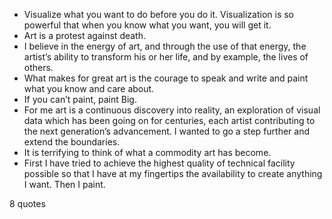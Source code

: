  - Visualize what you want to do before you do it. Visualization is so powerful that when you know what you want, you will get it.
 - Art is a protest against death.
 - I believe in the energy of art, and through the use of that energy, the artist’s ability to transform his or her life, and by example, the lives of others.
 - What makes for great art is the courage to speak and write and paint what you know and care about.
 - If you can’t paint, paint Big.
 - For me art is a continuous discovery into reality, an exploration of visual data which has been going on for centuries, each artist contributing to the next generation’s advancement. I wanted to go a step further and extend the boundaries.
 - It is terrifying to think of what a commodity art has become.
 - First I have tried to achieve the highest quality of technical facility possible so that I have at my fingertips the availability to create anything I want. Then I paint.

8 quotes
